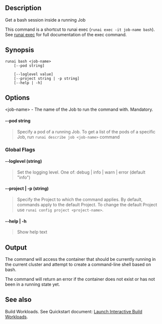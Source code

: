 ## Description

Get a bash session inside a running Job

This command is a shortcut to runai exec (``runai exec -it job-name bash``). See [runai exec](runai-exec.md) for full documentation of the exec command.

## Synopsis

``` shell
runai bash <job-name> 
    [--pod string]
    
    [--loglevel value] 
    [--project string | -p string] 
    [--help | -h]
```

## Options

<job-name\> - The name of the Job to run the command with. Mandatory.

#### --pod string
> Specify a pod of a running Job. To get a list of the pods of a specific Job, run `runai describe job <job-name>` command

### Global Flags

#### --loglevel (string)

>  Set the logging level. One of: debug | info | warn | error (default "info")

#### --project | -p (string)

>  Specify the Project to which the command applies. By default, commands apply to the default Project. To change the default Project use ``runai config project <project-name>``.

#### --help | -h

>  Show help text

## Output

The command will access the container that should be currently running in the current cluster and attempt to create a command-line shell based on bash.

The command will return an error if the container does not exist or has not been in a running state yet.

## See also

Build Workloads. See Quickstart document: [Launch Interactive Build Workloads](../walkthroughs/walkthrough-build.md).

